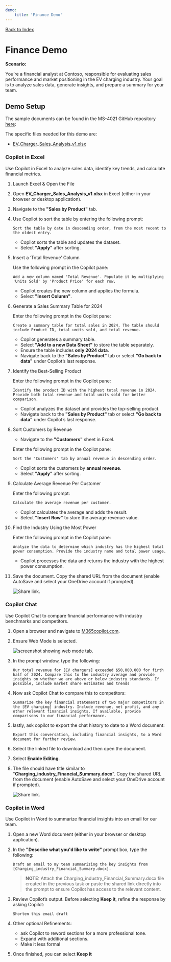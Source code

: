 ```yaml
---
demo:
    title: 'Finance Demo'
---
```


[Back to Index](https://microsoftlearning.github.io/MS-4021-Copilot-Immersion-Experience/)

# Finance Demo

**Scenario:**  

You’re a financial analyst at Contoso, responsible for evaluating sales performance and market positioning in the EV charging industry. Your goal is to analyze sales data, generate insights, and prepare a summary for your team.

## Demo Setup

The sample documents can be found in the MS-4021 GitHub repository [here](https://github.com/MicrosoftLearning/MS-4021-Copilot-Immersion-Experience/tree/master/ResourceFiles):

The specific files needed for this demo are:

- [EV_Charger_Sales_Analysis_v1.xlsx](https://github.com/MicrosoftLearning/MS-4021-Copilot-Immersion-Experience/raw/master/ResourceFiles/EV_Charger_Sales_Analysis_v1.xlsx)

### Copilot in Excel  

Use Copilot in Excel to analyze sales data, identify key trends, and calculate financial metrics.

1. Launch Excel & Open the File  

1. Open **EV_Charger_Sales_Analysis_v1.xlsx** in Excel (either in your browser or desktop application).  

1. Navigate to the **"Sales by Product"** tab.  

1. Use Copilot to sort the table by entering the following prompt:  

    ```text
    Sort the table by date in descending order, from the most recent to the oldest entry.
    ```  

    - Copilot sorts the table and updates the dataset.  
    - Select **"Apply"** after sorting.  

1. Insert a ‘Total Revenue’ Column  

    Use the following prompt in the Copilot pane:  

    ```text
    Add a new column named 'Total Revenue'. Populate it by multiplying 'Units Sold' by 'Product Price' for each row.
    ```  

    - Copilot creates the new column and applies the formula.  
    - Select **"Insert Column"**.  

1. Generate a Sales Summary Table for 2024  

    Enter the following prompt in the Copilot pane:  

    ```text
    Create a summary table for total sales in 2024. The table should include Product ID, total units sold, and total revenue.
    ```  

    - Copilot generates a summary table.  
    - Select **"Add to a new Data Sheet"** to store the table separately.  
    - Ensure the table includes **only 2024 data**.  
    - Navigate back to the **"Sales by Product"** tab or select **"Go back to data"** under Copilot’s last response.  

1. Identify the Best-Selling Product  

    Enter the following prompt in the Copilot pane:  

    ```text
    Identify the product ID with the highest total revenue in 2024. Provide both total revenue and total units sold for better comparison.
    ```  

    - Copilot analyzes the dataset and provides the top-selling product.
    - Navigate back to the **"Sales by Product"** tab or select **"Go back to data"** under Copilot’s last response.  

1. Sort Customers by Revenue

    - Navigate to the **"Customers"** sheet in Excel.

    Enter the following prompt in the Copilot pane:  

    ```text
    Sort the 'Customers' tab by annual revenue in descending order.
    ```  

    - Copilot sorts the customers by **annual revenue**.  
    - Select **"Apply"** after sorting.  

1. Calculate Average Revenue Per Customer

    Enter the following prompt:  

    ```text
    Calculate the average revenue per customer.
    ```  

    - Copilot calculates the average and adds the result.  
    - Select **"Insert Row"** to store the average revenue value.  

1. Find the Industry Using the Most Power  

    Enter the following prompt in the Copilot pane:  

    ```text
    Analyze the data to determine which industry has the highest total power consumption. Provide the industry name and total power usage.
    ```  

    - Copilot processes the data and returns the industry with the highest power consumption.

1. Save the document. Copy the shared URL from the document (enable AutoSave and select your OneDrive account if prompted).

    ![Share link.](../Demos/Media/share-menu-with-copy-link-9fd1c60a.png)

### Copilot Chat

Use Copilot Chat to compare financial performance with industry benchmarks and competitors.

1. Open a browser and navigate to [M365copilot.com](https://m365copilot.com/).

1. Ensure Web Mode is selected.

    ![screenshot showing web mode tab.](../Prompts/Media/web-mode.png)

1. In the prompt window, type the following:

    ```text
    Our total revenue for [EV chargers] exceeded $50,000,000 for firth half of 2024. Compare this to the industry average and provide insights on whether we are above or below industry standards. If possible, include market share estimates and trends
    ```

1. Now ask Copilot Chat to compare this to competitors:

    ```text
    Summarize the key financial statements of two major competitors in the [EV charging] industry. Include revenue, net profit, and any other relevant financial insights. If available, provide comparisons to our financial performance.
    ```

1. lastly, ask copilot to export the chat history to date to a Word document:

    ```text
    Export this conversation, including financial insights, to a Word document for further review.
    ```

1. Select the linked file to download and then open the document.

1. Select **Enable Editing**.

1. The file should have title similar to "**Charging_industry_Financial_Summary.docx**". Copy the shared URL from the document (enable AutoSave and select your OneDrive account if prompted).

    ![Share link.](../Demos/Media/share-menu-with-copy-link-9fd1c60a.png)

### Copilot in Word

Use Copilot in Word to summarize financial insights into an email for our team.

1. Open a new Word document (either in your browser or desktop application).

1. In the **"Describe what you'd like to write"** prompt box, type the following:

    ```text
    Draft an email to my team summarizing the key insights from [Charging_industry_Financial_Summary.docx].
    ```

    > **NOTE:** Attach the Charging_industry_Financial_Summary.docx file created in the previous task or paste the shared link directly into the prompt to ensure Copilot has access to the relevant content.

1. Review Copilot’s output. Before selecting **Keep it**, refine the response by asking Copilot:

    ```text
    Shorten this email draft
    ```

1. Other optional Refinements:

    - ask Copilot to reword sections for a more professional tone.
    - Expand with additional sections.
    - Make it less formal

1. Once finished, you can select **Keep it**


